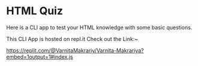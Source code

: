 # HTML Quiz
 Here is a  CLI app to test your HTML knowledge with some basic questions.

 This CLI App is hosted on repl.it Check out the Link:~

https://replit.com/@VarnitaMakrariy/Varnita-Makrariya?embed=1output=1#index.js
